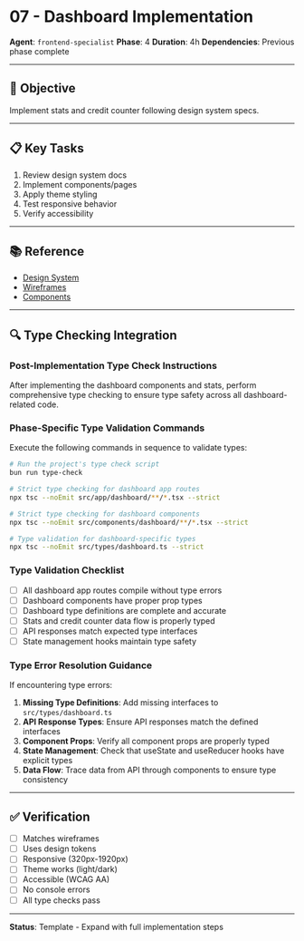 # 07 - Dashboard Implementation

**Agent**: `frontend-specialist`
**Phase**: 4
**Duration**: 4h
**Dependencies**: Previous phase complete

---

## 🎯 Objective

Implement stats and credit counter following design system specs.

---

## 📋 Key Tasks

1. Review design system docs
2. Implement components/pages
3. Apply theme styling
4. Test responsive behavior
5. Verify accessibility

---

## 📚 Reference

- [Design System](../../design-system/README.md)
- [Wireframes](../../design-system/wireframes.md)
- [Components](../../design-system/components.md)

---

## 🔍 Type Checking Integration

### Post-Implementation Type Check Instructions

After implementing the dashboard components and stats, perform comprehensive type checking to ensure type safety across all dashboard-related code.

### Phase-Specific Type Validation Commands

Execute the following commands in sequence to validate types:

```bash
# Run the project's type check script
bun run type-check

# Strict type checking for dashboard app routes
npx tsc --noEmit src/app/dashboard/**/*.tsx --strict

# Strict type checking for dashboard components
npx tsc --noEmit src/components/dashboard/**/*.tsx --strict

# Type validation for dashboard-specific types
npx tsc --noEmit src/types/dashboard.ts --strict
```

### Type Validation Checklist

- [ ] All dashboard app routes compile without type errors
- [ ] Dashboard components have proper prop types
- [ ] Dashboard type definitions are complete and accurate
- [ ] Stats and credit counter data flow is properly typed
- [ ] API responses match expected type interfaces
- [ ] State management hooks maintain type safety

### Type Error Resolution Guidance

If encountering type errors:

1. **Missing Type Definitions**: Add missing interfaces to `src/types/dashboard.ts`
2. **API Response Types**: Ensure API responses match the defined interfaces
3. **Component Props**: Verify all component props are properly typed
4. **State Management**: Check that useState and useReducer hooks have explicit types
5. **Data Flow**: Trace data from API through components to ensure type consistency

---

## ✅ Verification

- [ ] Matches wireframes
- [ ] Uses design tokens
- [ ] Responsive (320px-1920px)
- [ ] Theme works (light/dark)
- [ ] Accessible (WCAG AA)
- [ ] No console errors
- [ ] All type checks pass

---

**Status**: Template - Expand with full implementation steps
